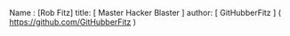 Name : [Rob Fitz]
title: [ Master Hacker Blaster ]
author: [ GitHubberFitz ] ( https://github.com/GitHubberFitz )
